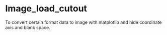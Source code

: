 # Image_load_cutout
To convert certain format data to image with matplotlib and hide coordinate axis and blank space.
